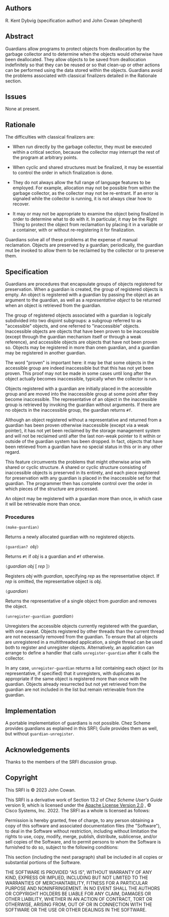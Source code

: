 ## Authors

R. Kent Dybvig (specification author) and John Cowan (shepherd)

## Abstract

Guardians allow programs to protect objects from deallocation by the
garbage collector and to determine when the objects would otherwise have
been deallocated.  They allow objects to be saved from deallocation
indefinitely so that they can be reused or so that clean-up or other
actions can be performed using the data stored within the objects.
Guardians avoid the problems associated with classical finalizers
detailed in the Rationale section.

## Issues

None at present.

## Rationale

The difficulties with classical finalizers are:
</p>

 * When run directly by the garbage collector, they must
   be executed within a critical section, because the collector may
   interrupt the rest of the program at arbitrary points.

 * When cyclic and shared structures must be finalized, it may be essential
   to control the order in which finalization is done.

 * They do not always allow the full range of language features
   to be employed.  For example, allocation may not be possible from within
   the garbage collector, as the collector may not be re-entrant.  If an
   error is signaled while the collector is running, it is not always clear
   how to recover.

 * It may or may not be appropriate to examine the object being finalized
   in order to determine what to do with it.  In particular, it may be
   the Right Thing to protect the object from reclamation by placing it in
   a variable or a container, with or without re-registering it for
   finalization.

Guardians solve all of these problems at the expense of manual reclamation.
Objects are preserved by a guardian; periodically, the
guardian mut be invoked to allow them to be reclaimed by the collector
or to preserve them.

## Specification

Guardians are procedures that encapsulate groups of objects registered
for preservation. When a guardian is created, the group of registered
objects is empty. An object is registered with a guardian by passing
the object as an argument to the guardian, as well as a <i>representative
object</i> to be returned when an object is retrieved from the guardian.

The group of registered objects associated with a guardian is
logically subdivided into two disjoint subgroups: a subgroup referred
to as "accessible" objects, and one referred to "inaccessible"
objects. Inaccessible objects are objects that have been proven to be
inaccessible (except through the guardian mechanism itself or through a
weak reference), and accessible objects are objects that have not been
proven so.  Objects may be registered in more than onen guardian, and a guardian
may be registered in another guardian.

The word "proven" is important here: it may be that some
objects in the accessible group are indeed inaccessible but that this
has not yet been proven. This proof may not be made in some cases until
long after the object actually becomes inaccessible, typically when
the collector is run.

Objects registered with a guardian are initially placed in the accessible
group and are moved into the inaccessible group at some point after they
become inaccessible. The representative of an object in the inaccessible
group is retrieved by invoking the guardian without arguments.
If there are no objects in the inaccessible group, the guardian returns `#f`.

Although an object registered without a representative and returned from a guardian
has been proven otherwise inaccessible (except via a weak pointer), 
it has not yet been reclaimed by the storage management system
and will not be reclaimed until after the last non-weak pointer to it
within or outside of the guardian system has been dropped.
In fact, objects that have been retrieved from a guardian have no special status
in this or in any other regard.

This feature circumvents the problems that might otherwise arise with shared or cyclic structure.
A shared or cyclic structure consisting of inaccessible objects is preserved in its entirety,
and each piece registered for preservation with any guardian is placed in the inaccessible set
for that guardian. The programmer then has complete control over the order in which pieces
of the structure are processed.

An object may be registered with a guardian more than once,
in which case it will be retrievable more than once.

### Procedures

`(make-guardian)`

Returns a newly allocated guardian with no registered objects.

`(guardian? `*obj*`)`

Returns `#t` if *obj* is a guardian and `#f` otherwise.

`(`*guardian obj* [ *rep* ]`)`

Registers *obj* with *guardian*, specifying *rep* as the representative object.
If *rep* is omitted, the representative object is *obj*.

`(`*guardian*`)`

Returns the representative of a single object from *guardian*
and removes the object.

`(unregister-guardian `*guardian*`)`

Unregisters the accessible objects currently registered with the guardian,
with one caveat.  Objects registered by other threads than the current
thread are not necessarily removed from the guardian.  To ensure that all
objects are unregistered in a multithreaded application, a single thread
can be used both to register and unregister objects. Alternatively, an
application can arrange to define a handler that calls
`unregister-guardian` after it calls the collector.

In any case, `unregister-guardian` returns a list containing
each object (or its representative, if specified) that it unregisters,
with duplicates as appropriate if the same object is registered more
than once with the guardian. Objects already resurrected but not yet
retrieved from the guardian are not included in the list but remain
retrievable from the guardian.

<h2 id="implementation">Implementation</h2>

A portable implementation of guardians is not possible.  Chez Scheme
provides guardians as explained in this SRFI; Guile provides them as well,
but without `guardian-unregister`.

## Acknowledgements

Thanks to the members of the SRFI discussion group.</p>

## Copyright

This SRFI is © 2023 John Cowan.</p>

This SRFI is a derivative work of Section 13.2 of
<i>Chez Scheme User's Guide</i> version 9, which is licensed under the
[Apache License Version 2.0](https://www.apache.org/licenses/LICENSE-2.0)
, © Cisco Systems, Inc. 2022.
The SRFI as a whole is licensed as follows:

 Permission is hereby granted, free of charge, to any person
 obtaining a copy of this software and associated documentation files
 (the "Software"), to deal in the Software without restriction,
 including without limitation the rights to use, copy, modify, merge,
 publish, distribute, sublicense, and/or sell copies of the Software,
 and to permit persons to whom the Software is furnished to do so,
 subject to the following conditions:

 This section (including the next paragraph) shall be included in all
 copies or substantial portions of the Software.

 THE SOFTWARE IS PROVIDED "AS IS", WITHOUT WARRANTY OF ANY KIND,
 EXPRESS OR IMPLIED, INCLUDING BUT NOT LIMITED TO THE WARRANTIES OF
 MERCHANTABILITY, FITNESS FOR A PARTICULAR PURPOSE AND
 NONINFRINGEMENT.  IN NO EVENT SHALL THE AUTHORS OR COPYRIGHT HOLDERS
 BE LIABLE FOR ANY CLAIM, DAMAGES OR OTHER LIABILITY, WHETHER IN AN
 ACTION OF CONTRACT, TORT OR OTHERWISE, ARISING FROM, OUT OF OR IN
 CONNECTION WITH THE SOFTWARE OR THE USE OR OTHER DEALINGS IN THE
 SOFTWARE.

